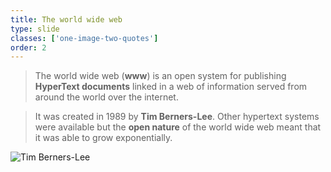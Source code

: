 ```yaml
---
title: The world wide web
type: slide
classes: ['one-image-two-quotes']
order: 2
---
```


>The world wide web (**www**) is an open system for publishing **HyperText documents** linked in a web of information served from around the world over the internet.

>It was created in 1989 by **Tim Berners-Lee**.
>Other hypertext systems were available but the **open nature** of the world wide web meant that it was able to grow exponentially.

<!-- ![Tim Berners-Lee](images/timbl-avatar.png) -->

![Tim Berners-Lee](images/timbl.png)